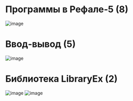 # Программы в Рефале‐5 (8)
![image](https://github.com/AngelicHedgehog/BMSTU-Implementation-of-Programming-Language-Abstractions/assets/102258145/aded197a-80ba-417f-ac74-98f7965e0a08)

# Ввод‐вывод (5)
![image](https://github.com/AngelicHedgehog/BMSTU-Implementation-of-Programming-Language-Abstractions/assets/102258145/50afbbd5-9a60-4a98-a805-e75bcfe2d49d)

# Библиотека LibraryEx (2)
![image](https://github.com/AngelicHedgehog/BMSTU-Implementation-of-Programming-Language-Abstractions/assets/102258145/70bf828b-acae-4769-bb0d-2444bc757ba7)
![image](https://github.com/AngelicHedgehog/BMSTU-Implementation-of-Programming-Language-Abstractions/assets/102258145/9d44ad3c-bf73-47f6-801b-2de0dec1ccd3)
